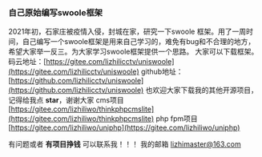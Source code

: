 ### 自己原始编写swoole框架
2021年初，石家庄被疫情入侵，封城在家，研究一下swoole 框架。用了一周时间，自己编写一个swoole框架是用来自己学习的，难免有bug和不合理的地方，希望大家举一反三。为大家学习swoole框架提供一个思路。
大家可以下载框架。
码云地址：[https://gitee.com/lizhilicctv/uniswoole](https://gitee.com/lizhilicctv/uniswoole)
github地址：[https://github.com/lizhilicctv/uniswoole](https://github.com/lizhilicctv/uniswoole)
也欢迎大家下载我的其他开源项目，记得给我点 **star**，谢谢大家
cms项目 [https://gitee.com/lizhiliwo/thinkphpcmslite](https://gitee.com/lizhiliwo/thinkphpcmslite)
php fpm项目 [https://gitee.com/lizhiliwo/uniphp](https://gitee.com/lizhiliwo/uniphp)

有问题或者 **有项目挣钱** 可以联系我！！！
我的邮箱 lizhimaster@163.com